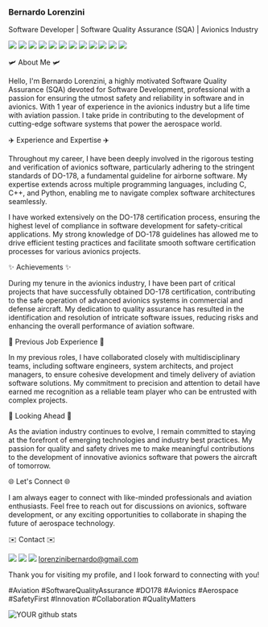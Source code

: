 
### Bernardo Lorenzini

Software Developer | Software Quality Assurance (SQA) | Avionics Industry

[<img src="https://img.shields.io/badge/Python-FFD43B?style=for-the-badge&logo=python&logoColor=blue">](https://github.com/bernardolorenzini/Python_Projects) [<img src="https://img.shields.io/badge/C-00599C?style=for-the-badge&logo=c&logoColor=white">](https://github.com/bernardolorenzini/jogoBillyChloe) [<img src="https://img.shields.io/badge/C%2B%2B-00599C?style=for-the-badge&logo=c%2B%2B&logoColor=white">](https://github.com/bernardolorenzini/inheritanceInCPP) [<img src="https://img.shields.io/badge/MySQL-005C84?style=for-the-badge&logo=mysql&logoColor=white">](https://github.com/bernardolorenzini/Python_Projects) [<img src="https://img.shields.io/badge/gimp-5C5543?style=for-the-badge&logo=gimp&logoColor=white">]((https://github.com/bernardolorenzini/AvionicsDisplay)) [<img src="https://img.shields.io/badge/Flask-000000?style=for-the-badge&logo=flask&logoColor=white">]((https://github.com/bernardolorenzini/Python_Projects)) [<img src="https://img.shields.io/badge/OpenCV-27338e?style=for-the-badge&logo=OpenCV&logoColor=white">](https://github.com/bernardolorenzini/AvionicsDisplay) [<img src="https://img.shields.io/badge/OpenGL-FFFFFF?style=for-the-badge&logo=opengl">](https://github.com/bernardolorenzini/AvionicsDisplay) 
[<img src="https://img.shields.io/badge/Selenium-43B02A?style=for-the-badge&logo=Selenium&logoColor=white">](https://github.com/bernardolorenzini/Python_Projects/blob/main/QA_for_Portifolyo.py) [<img src="https://img.shields.io/badge/HTML5-E34F26?style=for-the-badge&logo=html5&logoColor=white">](https://github.com/bernardolorenzini/cvd-estagio-investimentos-Bernardo-Lorenzini) [<img src="https://img.shields.io/badge/CSS3-1572B6?style=for-the-badge&logo=css3&logoColor=white">](https://github.com/bernardolorenzini/cvd-estagio-investimentos-Bernardo-Lorenzini) [<img src="https://img.shields.io/badge/CMake-064F8C?style=for-the-badge&logo=cmake&logoColor=white">](https://github.com/bernardolorenzini/inheritanceInCPP)

    

🛩️ About Me 🛩️

Hello, I'm Bernardo Lorenzini, a highly motivated Software Quality Assurance (SQA) devoted for Software Development, professional with a passion for ensuring the utmost safety and reliability in software and in avionics. With 1 year of experience in the avionics industry but a life time with aviation passion. I take pride in contributing to the development of cutting-edge software systems that power the aerospace world.

✈️ Experience and Expertise ✈️

Throughout my career, I have been deeply involved in the rigorous testing and verification of avionics software, particularly adhering to the stringent standards of DO-178, a fundamental guideline for airborne software. My expertise extends across multiple programming languages, including C, C++, and Python, enabling me to navigate complex software architectures seamlessly.

I have worked extensively on the DO-178 certification process, ensuring the highest level of compliance in software development for safety-critical applications. My strong knowledge of DO-178 guidelines has allowed me to drive efficient testing practices and facilitate smooth software certification processes for various avionics projects.

✨ Achievements ✨

During my tenure in the avionics industry, I have been part of critical projects that have successfully obtained DO-178 certification, contributing to the safe operation of advanced avionics systems in commercial and defense aircraft. My dedication to quality assurance has resulted in the identification and resolution of intricate software issues, reducing risks and enhancing the overall performance of aviation software.

💼 Previous Job Experience 💼

In my previous roles, I have collaborated closely with multidisciplinary teams, including software engineers, system architects, and project managers, to ensure cohesive development and timely delivery of aviation software solutions. My commitment to precision and attention to detail have earned me recognition as a reliable team player who can be entrusted with complex projects.

🚀 Looking Ahead 🚀

As the aviation industry continues to evolve, I remain committed to staying at the forefront of emerging technologies and industry best practices. My passion for quality and safety drives me to make meaningful contributions to the development of innovative avionics software that powers the aircraft of tomorrow.

🌐 Let's Connect 🌐

I am always eager to connect with like-minded professionals and aviation enthusiasts. Feel free to reach out for discussions on avionics, software development, or any exciting opportunities to collaborate in shaping the future of aerospace technology.


✉️ Contact ✉️

[<img src="https://img.shields.io/badge/linkedin-%230077B5.svg?&style=for-the-badge&logo=linkedin&logoColor=white">](https://www.linkedin.com/in/bernardolorenzini/)
[<img src = "https://img.shields.io/badge/instagram-%23E4405F.svg?&style=for-the-badge&logo=instagram&logoColor=white">](https://www.instagram.com/bernlore/) [<img src="https://img.shields.io/badge/Gmail-D14836?style=for-the-badge&logo=gmail&logoColor=white">](lorenzinibernardo@gmail.com) lorenzinibernardo@gmail.com


Thank you for visiting my profile, and I look forward to connecting with you!

#Aviation #SoftwareQualityAssurance #DO178 #Avionics #Aerospace #SafetyFirst #Innovation #Collaboration #QualityMatters

![YOUR github stats](https://github-readme-stats.vercel.app/api?username=bernardolorenzini)


